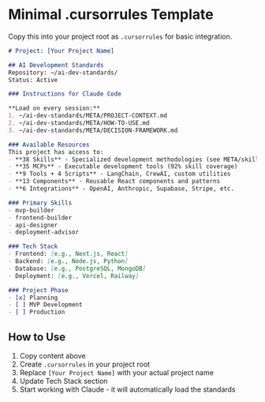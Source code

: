 # Minimal .cursorrules Template

Copy this into your project root as `.cursorrules` for basic integration.

```markdown
# Project: [Your Project Name]

## AI Development Standards
Repository: ~/ai-dev-standards/
Status: Active

### Instructions for Claude Code

**Load on every session:**
1. ~/ai-dev-standards/META/PROJECT-CONTEXT.md
2. ~/ai-dev-standards/META/HOW-TO-USE.md
3. ~/ai-dev-standards/META/DECISION-FRAMEWORK.md

### Available Resources
This project has access to:
- **38 Skills** - Specialized development methodologies (see META/skill-registry.json)
- **35 MCPs** - Executable development tools (92% skill coverage)
- **9 Tools + 4 Scripts** - LangChain, CrewAI, custom utilities
- **13 Components** - Reusable React components and patterns
- **6 Integrations** - OpenAI, Anthropic, Supabase, Stripe, etc.

### Primary Skills
- mvp-builder
- frontend-builder
- api-designer
- deployment-advisor

### Tech Stack
- Frontend: [e.g., Next.js, React]
- Backend: [e.g., Node.js, Python]
- Database: [e.g., PostgreSQL, MongoDB]
- Deployment: [e.g., Vercel, Railway]

### Project Phase
- [x] Planning
- [ ] MVP Development
- [ ] Production
```

## How to Use

1. Copy content above
2. Create `.cursorrules` in your project root
3. Replace `[Your Project Name]` with your actual project name
4. Update Tech Stack section
5. Start working with Claude - it will automatically load the standards
